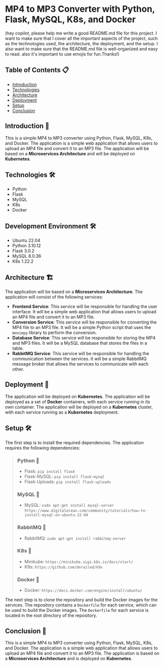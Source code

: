 # MP4 to MP3 Converter with Python, Flask, MySQL, K8s, and Docker
(hey copilot, please help me write a good README.md file for this project. I want to make sure that I cover all the important aspects of the project, such as the technologies used, the architecture, the deployment, and the setup. I also want to make sure that the README.md file is well-organized and easy to read. also it's important to use emojis for fun.Thanks!)

## Table of Contents 📋
- [Introduction](#introduction)
- [Technologies](#technologies)
- [Architecture](#architecture)
- [Deployment](#deployment)
- [Setup](#setup)
- [Conclusion](#conclusion)

## Introduction 🚀
This is a simple MP4 to MP3 converter using Python, Flask, MySQL, K8s, and Docker. The application is a simple web application that allows users to upload an MP4 file and convert it to an MP3 file. The application will be based on a **Microservices Architecture** and will be deployed on **Kubernetes**.

## Technologies 🛠️
- Python
- Flask
- MySQL
- K8s
- Docker

## Development Environment 🛠️
- Ubuntu 22.04
- Python 3.10.12
- Flask 3.0.2
- MySQL 8.0.36
- K8s 1.22.2


## Architecture 🏗️
The application will be based on a **Microservices Architecture**. The application will consist of the following services:
- **Frontend Service**: This service will be responsible for handling the user interface. It will be a simple web application that allows users to upload an MP4 file and convert it to an MP3 file.
- **Conversion Service**: This service will be responsible for converting the MP4 file to an MP3 file. It will be a simple Python script that uses the `moviepy` library to perform the conversion.
- **Database Service**: This service will be responsible for storing the MP4 and MP3 files. It will be a MySQL database that stores the files in a table.
- **RabbitMQ Service**: This service will be responsible for handling the communication between the services. It will be a simple RabbitMQ message broker that allows the services to communicate with each other.

## Deployment 🚀
The application will be deployed on **Kubernetes**. The application will be deployed as a set of **Docker** containers, with each service running in its own container. The application will be deployed on a **Kubernetes** cluster, with each service running as a **Kubernetes** deployment.

## Setup 🛠️
The first step is to install the required dependencies. The application requires the following dependencies:
>### Python 🐍
>
> - Flask: `pip install flask`
> - Flask-MySQL: `pip install flask-mysql`
> - Flask-Uploads: `pip install flask-uploads`
>
>### MySQL 🐬
>
> - MySQL: `sudo apt-get install mysql-server` `https://www.digitalocean.com/community/tutorials/how-to-install-mysql-on-ubuntu-22-04`
>
>### RabbitMQ 🐰
>
> - RabbitMQ: `sudo apt-get install rabbitmq-server`
>
>### K8s 🚢
>
> - Minikube: `https://minikube.sigs.k8s.io/docs/start/`
> - K9s: `https://github.com/derailed/k9s`
>
>### Docker 🐳
>
> - Docker: `https://docs.docker.com/engine/install/ubuntu/`
>

The next step is to clone the repository and build the Docker images for the services. The repository contains a `Dockerfile` for each service, which can be used to build the Docker images. The `Dockerfile` for each service is located in the root directory of the repository.

## Conclusion 🎉
This is a simple MP4 to MP3 converter using Python, Flask, MySQL, K8s, and Docker. The application is a simple web application that allows users to upload an MP4 file and convert it to an MP3 file. The application is based on a **Microservices Architecture** and is deployed on **Kubernetes**.